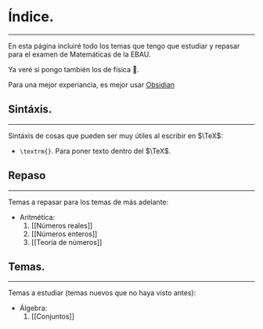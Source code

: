 # Índice.
---
En esta página incluiré todo los temas que tengo que estudiar y repasar para el examen de Matemáticas de la EBAU.

Ya veré si pongo también los de física 🤞.

Para una mejor experiancia, es mejor usar [Obsidian](https://obsidian.md/)

## Sintáxis.
---
Sintáxis de cosas que pueden ser muy útiles al escribir en $\TeX$:

- `\textrm{}`. Para poner texto dentro del $\TeX$.

## Repaso
---
Temas a repasar para los temas de más adelante:

- Aritmética:
	1. [[Números reales]]
	2. [[Números enteros]]
	3. [[Teoría de números]]

## Temas.
---
Temas a estudiar (temas nuevos que no haya visto antes):

- Álgebra:
	1. [[Conjuntos]]

